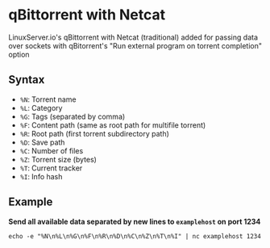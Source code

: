 qBittorrent with Netcat
=======================

LinuxServer.io's qBittorrent with Netcat (traditional) added for passing data over sockets with qBitorrent's "Run external program on torrent completion" option


Syntax
------

* `%N`: Torrent name
* `%L`: Category
* `%G`: Tags (separated by comma)
* `%F`: Content path (same as root path for multifile torrent)
* `%R`: Root path (first torrent subdirectory path)
* `%D`: Save path
* `%C`: Number of files
* `%Z`: Torrent size (bytes)
* `%T`: Current tracker
* `%I`: Info hash


Example
-------

**Send all available data separated by new lines to `examplehost` on port 1234**

`echo -e "%N\n%L\n%G\n%F\n%R\n%D\n%C\n%Z\n%T\n%I" | nc examplehost 1234`